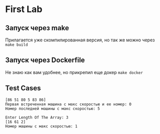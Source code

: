 # First Lab

## Запуск через make 
Прилагается уже скомпилированная версия, но так же можно через `make build`

## Запуск через Dockerfile 
Не знаю как вам удобнее, но прикрепил еще докер `make docker`


## Test Cases 

``` Enter Length Of The Array: 6
[86 51 80 5 83 86]
Первая встреченная машина с макс скоростью и ее номер: 0
Номер последней машины с макс скоростью: 5
```

```
Enter Length Of The Array: 3
[16 61 2]
Номер машины с макс скоростью: 1
```